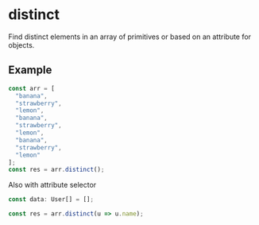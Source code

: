 # distinct

Find distinct elements in an array of primitives or based on an attribute for objects.

## Example

```typescript
const arr = [
  "banana",
  "strawberry",
  "lemon",
  "banana",
  "strawberry",
  "lemon",
  "banana",
  "strawberry",
  "lemon"
];
const res = arr.distinct();
```

Also with attribute selector

```typescript
const data: User[] = [];

const res = arr.distinct(u => u.name);
```
